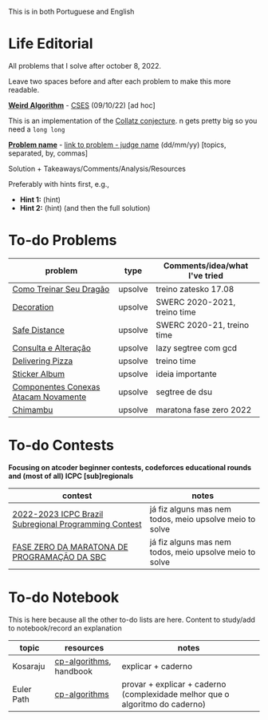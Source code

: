 This is in both Portuguese and English

# Life Editorial
All problems that I solve after october 8, 2022.

Leave two spaces before and after each problem to make this more readable.


**[Weird Algorithm](cses/weird_algorithm.cpp)** - [CSES](https://cses.fi/problemset/task/1068/) (09/10/22) [ad hoc]

This is an implementation of the [Collatz conjecture](https://en.wikipedia.org/wiki/Collatz_conjecture).
n gets pretty big so you need a `long long`


**[Problem name](readme.md)** - [link to problem - judge name](readme.md) (dd/mm/yy) [topics, separated, by, commas]

Solution + Takeaways/Comments/Analysis/Resources

Preferably with hints first, e.g.,
- **Hint 1:** (hint)
- **Hint 2:** (hint)
(and then the full solution)


# To-do Problems
problem | type | Comments/idea/what I've tried
---|---|---
[Como Treinar Seu Dragão](https://www.beecrowd.com.br/judge/pt/problems/view/1851) | upsolve | treino zatesko 17.08
[Decoration](https://codeforces.com/gym/103081/problem/G) | upsolve | SWERC 2020-2021, treino time
[Safe Distance](https://codeforces.com/gym/103081/problem/C) | upsolve | SWERC 2020-21, treino time
[Consulta e Alteração](https://www.beecrowd.com.br/judge/pt/problems/view/3306?) | upsolve | lazy segtree com gcd
[Delivering Pizza](https://codeforces.com/gym/103274/problem/D) | upsolve | treino time
[Sticker Album](https://codeforces.com/gym/102861/problem/A) | upsolve | ideia importante
[Componentes Conexas Atacam Novamente](https://codeforces.com/gym/102020/problem/C) | upsolve | segtree de dsu
[Chimambu](https://www.beecrowd.com.br/judge/pt/challenges/view/685/3) | upsolve | maratona fase zero 2022

# To-do Contests
**Focusing on atcoder beginner contests, codeforces educational rounds and (most of all) ICPC [sub]regionals**

contest | notes
---|---
[2022-2023 ICPC Brazil Subregional Programming Contest](https://codeforces.com/gym/103960) | já fiz alguns mas nem todos, meio upsolve meio to solve
[FASE ZERO DA MARATONA DE PROGRAMAÇÃO DA SBC](https://www.beecrowd.com.br/judge/pt/contests/view/685) | já fiz alguns mas nem todos, meio upsolve meio to solve

# To-do Notebook
This is here because all the other to-do lists are here. Content to study/add to notebook/record an explanation

topic | resources | notes
---|---|--
Kosaraju | [cp-algorithms](https://cp-algorithms.com/graph/strongly-connected-components.html), handbook | explicar + caderno
Euler Path | [cp-algorithms](https://cp-algorithms.com/graph/euler_path.html) | provar + explicar + caderno (complexidade melhor que o algoritmo do caderno)
